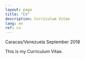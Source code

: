 ```yaml
---
layout: page
title: "CV"
description: Curriculum Vitae
lang: en
ref: cv
---
```

Caracas/Venezuela
September 2018

This is my Curriculum Vitae.

